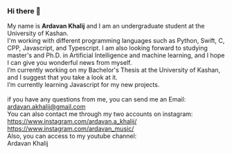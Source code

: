 ### Hi there 👋
My name is **Ardavan Khalij** and I am an undergraduate student at the University of Kashan.<br/>
I'm working with different programming languages such as Python, Swift, C, CPP, Javascript, and Typescript. I am also looking forward to studying master's and Ph.D. in Artificial Intelligence and machine learning, and I hope I can give you wonderful news from myself.<br/>
I’m currently working on my Bachelor's Thesis at the University of Kashan, and I suggest that you take a look at it.<br/>
I’m currently learning Javascript for my new projects.<br/><br/>
if you have any questions from me, you can send me an Email:<br/>
ardavan.akhalij@gmail.com<br/>
You can also contact me through my two accounts on instagram:<br/>
https://www.instagram.com/ardavan.a_khalij/<br/>
https://www.instagram.com/ardavan_music/<br/>
Also, you can access to my youtube channel:<br/>
Ardavan Khalij
